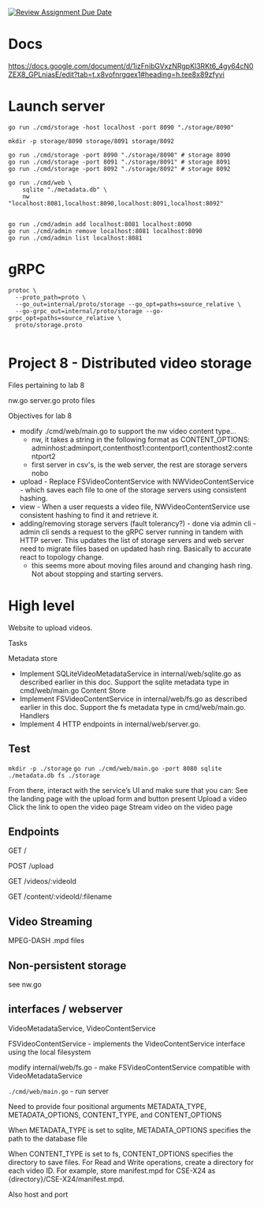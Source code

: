[![Review Assignment Due Date](https://classroom.github.com/assets/deadline-readme-button-22041afd0340ce965d47ae6ef1cefeee28c7c493a6346c4f15d667ab976d596c.svg)](https://classroom.github.com/a/e5W8wwsN)

# Docs

https://docs.google.com/document/d/1izFnibGVxzNRgpKl3RKt6_4gy64cN0ZEX8_GPLniasE/edit?tab=t.x8vofnrgqex1#heading=h.tee8x89zfyvi

# Launch server

<!-- `go run ./cmd/web/main.go -port 8080 sqlite meta.db fs ./storage` -->

`go run ./cmd/storage -host localhost -port 8090 "./storage/8090"`

```
mkdir -p storage/8090 storage/8091 storage/8092

go run ./cmd/storage -port 8090 "./storage/8090" # storage 8090
go run ./cmd/storage -port 8091 "./storage/8091" # storage 8091
go run ./cmd/storage -port 8092 "./storage/8092" # storage 8092

go run ./cmd/web \
    sqlite "./metadata.db" \
    nw     "localhost:8081,localhost:8090,localhost:8091,localhost:8092"


```

```
go run ./cmd/admin add localhost:8081 localhost:8090
go run ./cmd/admin remove localhost:8081 localhost:8090
go run ./cmd/admin list localhost:8081
```

# gRPC

```
protoc \
  --proto_path=proto \
  --go_out=internal/proto/storage --go_opt=paths=source_relative \
  --go-grpc_out=internal/proto/storage --go-grpc_opt=paths=source_relative \
  proto/storage.proto


```

# Project 8 - Distributed video storage

Files pertaining to lab 8

nw.go
server.go
proto files

Objectives for lab 8

- modify ./cmd/web/main.go to support the nw video content type...
  - nw, it takes a string in the following format as CONTENT_OPTIONS: adminhost:adminport,contenthost1:contentport1,contenthost2:contentport2
  - first server in csv's, is the web server, the rest are storage servers nobo
- upload - Replace FSVideoContentService with NWVideoContentService - which saves each file to one of the storage servers using consistent hashing.
- view - When a user requests a video file, NWVideoContentService use consistent hashing to find it and retrieve it.
- adding/removing storage servers (fault tolerancy?) - done via admin cli - admin cli sends a request to the gRPC server running in tandem with HTTP server. This updates the list of storage servers and web server need to migrate files based on updated hash ring. Basically to accurate react to topology change.
  - this seems more about moving files around and changing hash ring. Not about stopping and starting servers.

# High level

Website to upload videos.

Tasks

Metadata store

- Implement SQLiteVideoMetadataService in internal/web/sqlite.go as described earlier in this doc. Support the sqlite metadata type in cmd/web/main.go
  Content Store
- Implement FSVideoContentService in internal/web/fs.go as described earlier in this doc. Support the fs metadata type in cmd/web/main.go.
  Handlers
- Implement 4 HTTP endpoints in internal/web/server.go.

## Test

`mkdir -p ./storage`
`go run ./cmd/web/main.go -port 8080 sqlite ./metadata.db fs ./storage`

From there, interact with the service’s UI and make sure that you can:
See the landing page with the upload form and button present
Upload a video
Click the link to open the video page
Stream video on the video page

## Endpoints

GET /

POST /upload

GET /videos/:videold

GET /content/:videold/:filename

## Video Streaming

MPEG-DASH
.mpd files

## Non-persistent storage

see nw.go

## interfaces / webserver

VideoMetadataService, VideoContentService

FSVideoContentService - implements the VideoContentService interface using the local filesystem

modify internal/web/fs.go - make FSVideoContentService compatible with VideoMetadataService

`./cmd/web/main.go` - run server

Need to provide four positional arguments METADATA_TYPE, METADATA_OPTIONS, CONTENT_TYPE, and CONTENT_OPTIONS

When METADATA_TYPE is set to sqlite, METADATA_OPTIONS specifies the path to the database file

When CONTENT_TYPE is set to fs, CONTENT_OPTIONS specifies the directory to save files. For Read and Write operations, create a directory for each video ID. For example, store manifest.mpd for CSE-X24 as {directory}/CSE-X24/manifest.mpd.

Also host and port
